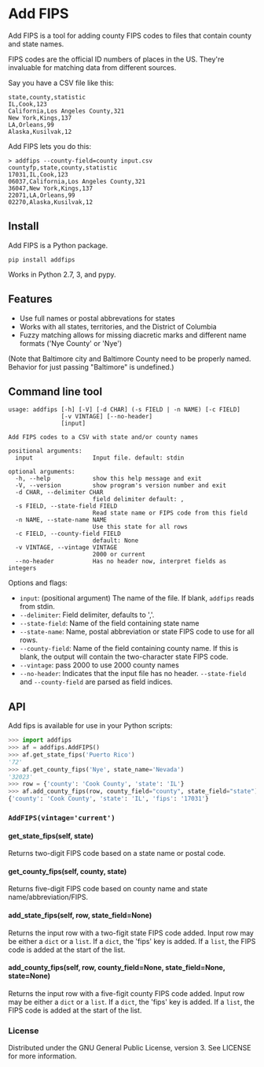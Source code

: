 # Add FIPS

Add FIPS is a tool for adding county FIPS codes to files that contain county and state names.

FIPS codes are the official ID numbers of places in the US. They're invaluable for matching data from  different sources.

Say you have a CSV file like this:

```csv
state,county,statistic
IL,Cook,123
California,Los Angeles County,321
New York,Kings,137
LA,Orleans,99
Alaska,Kusilvak,12
```

Add FIPS lets you do this:
```
> addfips --county-field=county input.csv
countyfp,state,county,statistic
17031,IL,Cook,123
06037,California,Los Angeles County,321
36047,New York,Kings,137
22071,LA,Orleans,99
02270,Alaska,Kusilvak,12
```

## Install

Add FIPS is a Python package.

```
pip install addfips
```

Works in Python 2.7, 3, and pypy.

## Features

* Use full names or postal abbrevations for states
* Works with all states, territories, and the District of Columbia
* Fuzzy matching allows for missing diacretic marks and different name formats ('Nye County' or 'Nye')

(Note that Baltimore city and Baltimore County need to be properly named. Behavior for just passing "Baltimore" is undefined.)

## Command line tool
````
usage: addfips [-h] [-V] [-d CHAR] (-s FIELD | -n NAME) [-c FIELD]
               [-v VINTAGE] [--no-header]
               [input]

Add FIPS codes to a CSV with state and/or county names

positional arguments:
  input                 Input file. default: stdin

optional arguments:
  -h, --help            show this help message and exit
  -V, --version         show program's version number and exit
  -d CHAR, --delimiter CHAR
                        field delimiter default: ,
  -s FIELD, --state-field FIELD
                        Read state name or FIPS code from this field
  -n NAME, --state-name NAME
                        Use this state for all rows
  -c FIELD, --county-field FIELD
                        default: None
  -v VINTAGE, --vintage VINTAGE
                        2000 or current
  --no-header           Has no header now, interpret fields as integers
````

Options and flags:
* `input`: (positional argument) The name of the file. If blank, `addfips` reads from stdin.
* `--delimiter`: Field delimiter, defaults to ','.
* `--state-field`: Name of the field containing state name
* `--state-name`: Name, postal abbreviation or state FIPS code to use for all rows.
* `--county-field`: Name of the field containing county name. If this is blank, the output will contain the two-character state FIPS code.
* `--vintage`: pass 2000 to use 2000 county names
* `--no-header`: Indicates that the input file has no header. `--state-field` and `--county-field` are parsed as field indices.


## API

Add fips is available for use in your Python scripts:
````python
>>> import addfips
>>> af = addfips.AddFIPS()
>>> af.get_state_fips('Puerto Rico')
'72'
>>> af.get_county_fips('Nye', state_name='Nevada')
'32023'
>>> row = {'county': 'Cook County', 'state': 'IL'}
>>> af.add_county_fips(row, county_field="county", state_field="state")
{'county': 'Cook County', 'state': 'IL', 'fips': '17031'}
````

### `AddFIPS(vintage='current')`

#### get_state_fips(self, state)
Returns two-digit FIPS code based on  a state name or postal code.

#### get_county_fips(self, county, state)
Returns five-digit FIPS code based on county name and state name/abbreviation/FIPS.

#### add_state_fips(self, row, state_field=None)
Returns the input row with a two-figit state FIPS code added.
Input row may be either a `dict` or a `list`. If a `dict`, the 'fips' key is added. If a `list`, the FIPS code is added at the start of the list.

#### add_county_fips(self, row, county_field=None, state_field=None, state=None)
Returns the input row with a five-figit county FIPS code added.
Input row may be either a `dict` or a `list`. If a `dict`, the 'fips' key is added. If a `list`, the FIPS code is added at the start of the list.

### License
Distributed under the GNU General Public License, version 3. See LICENSE for more information.
